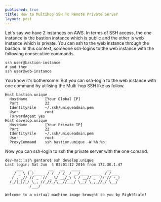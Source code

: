 ```yaml
---
published: true
title: How to Multihop SSH To Remote Private Server
layout: post
---
```

Let's say we have 2 instances on AWS. In terms of SSH access, the one instance is the bastion instance which is public and the other is web instance which is private. You can ssh to the web instance through the bastion. In this context, someone ssh-logins to the web instance with the following consecutive commands.

```
ssh user@bastion-instance
# and then
ssh user@web-instance
```

You know it's bothersome. But you can ssh-login to the web instance with one command by utilising the Multi-hop SSH like as follow.

```
Host bastion.unique
  HostName        [Your Global IP]
  Port            22
  IdentityFile    ~/.ssh/uniqueadmin.pem
  User            root
  ForwardAgent yes
Host develop.unique
  HostName        [Your Private IP]
  Port            22
  IdentityFile    ~/.ssh/uniqueadmin.pem
  User            root
  ProxyCommand    ssh bastion.unique -W %h:%p
```

Now you can ssh-login to ssh the private server with the one comand.

```
dev-mac:.ssh gentaro$ ssh develop.unique
Last login: Sat Jun  4 03:01:12 2016 from 172.30.1.47
     ___   _        __   __   ____            __
    / _ \ (_)___ _ / /  / /_ / __/____ ___ _ / /___
   / , _// // _ `// _ \/ __/_\ \ / __// _ `// // -_)
  /_/|_|/_/ \_, //_//_/\__//___/ \__/ \_,_//_/ \__/
           /___/

Welcome to a virtual machine image brought to you by RightScale!
```
